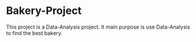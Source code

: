 # Bakery-Project
This project is a Data-Analysis project. It main purpose is use Data-Analysis to find the best bakery.
